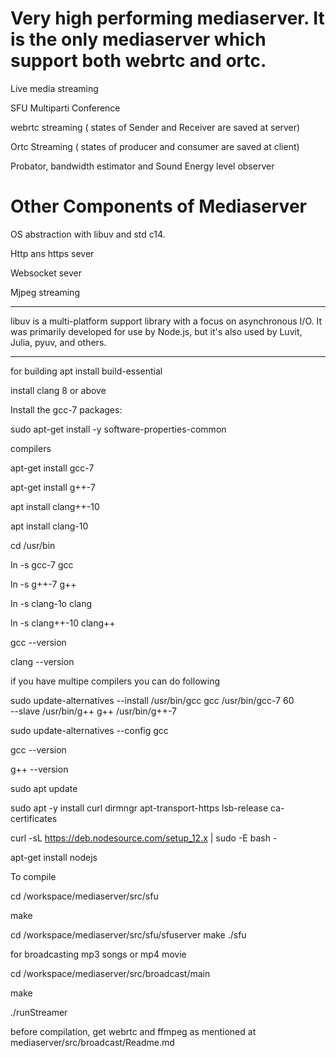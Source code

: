 # Very high performing mediaserver. It is the only mediaserver which support both webrtc and ortc.

Live media streaming

SFU Multiparti Conference

webrtc streaming  ( states of Sender and Receiver are saved at server)

Ortc Streaming    ( states of producer and consumer are saved at client)

Probator, bandwidth estimator and Sound Energy level observer 


# Other Components of Mediaserver

OS abstraction with libuv and std c14. 

Http ans https sever

Websocket sever

Mjpeg streaming


******************************************************************************************************************************

libuv is a multi-platform support library with a focus on asynchronous I/O. It was primarily developed for use by Node.js, but it's also used by Luvit, Julia, pyuv, and others.


******************************************************************************************************************************
for building 
apt install build-essential

install clang 8 or above

Install the gcc-7 packages:

sudo apt-get install -y software-properties-common

compilers

apt-get install gcc-7

apt-get install g++-7

apt install clang++-10

apt install clang-10

cd /usr/bin

ln -s gcc-7 gcc

ln -s g++-7  g++

ln -s clang-1o  clang

ln -s clang++-10   clang++

gcc --version

clang --version


if you have multipe compilers you can do following 

sudo update-alternatives --install /usr/bin/gcc gcc /usr/bin/gcc-7 60 \
                         --slave /usr/bin/g++ g++ /usr/bin/g++-7 
                         
sudo update-alternatives --config gcc

gcc --version

g++ --version


sudo apt update

sudo apt -y install curl dirmngr apt-transport-https lsb-release ca-certificates

curl -sL https://deb.nodesource.com/setup_12.x | sudo -E bash -

apt-get install nodejs



To compile 

cd /workspace/mediaserver/src/sfu

make 

cd /workspace/mediaserver/src/sfu/sfuserver
make
./sfu

for broadcasting mp3 songs or mp4 movie

cd /workspace/mediaserver/src/broadcast/main

make

./runStreamer

before compilation, get webrtc and ffmpeg as mentioned at mediaserver/src/broadcast/Readme.md
